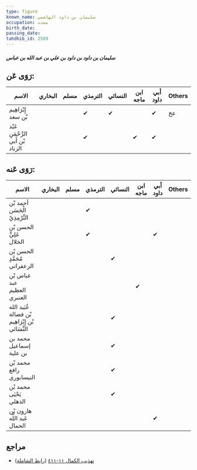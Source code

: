 ```yaml
---
type: figure
known_name: سليمان بن داود الهاشمي
occupation: محدث
birth_date:
passing_date:
tahdhib_id: 2509
---
```

##### سليمان بن داود بن داود بن علي بن عبد الله بن عباس

## رَوَى عَن:
| الاسم                             | البخاري | مسلم | الترمذي | النسائي | ابن ماجه | أبي داود | Others |
| --------------------------------- | ------- | ---- | ------- | ------- | -------- | -------- | ------ |
| إِبْرَاهِيم بْن سعد               |         |      | ✔       | ✔       |          | ✔        | عخ     |
| عَبْد الرَّحْمَنِ بْن أَبي الزناد |         |      | ✔       |         | ✔        | ✔        |        |
## رَوَى عَنه:
| الاسم                                            | البخاري | مسلم | الترمذي | النسائي | ابن ماجه | أبي داود | Others |
| ------------------------------------------------ | ------- | ---- | ------- | ------- | -------- | -------- | ------ |
| أحمد بْن الْحَسَن التِّرْمِذِيّ                  |         |      | ✔       |         |          |          |        |
| الحسن بْن عَلِيٍّ الخلال                         |         |      | ✔       |         |          | ✔        |        |
| الحسن بْن مُحَمَّدٍ الزعفراني                    |         |      |         | ✔       |          |          |        |
| عباس بْن عبد العظيم العنبري                      |         |      |         |         | ✔        |          |        |
| عُبَيد الله بْن فضالة بْن إِبْرَاهِيم النَّسَائي |         |      |         | ✔       |          |          |        |
| محمد بن إسماعيل بن علية                          |         |      |         | ✔       |          |          |        |
| محمد بْن رافع النيسابوري                         |         |      |         | ✔       |          |          |        |
| محمد بْن يَحْيَى الذهلي                          |         |      |         | ✔       |          |          |        |
| هارون بْن عَبد اللَّه الحمال                     |         |      |         |         |          | ✔        |        |
## مراجع
- [تهذيب الكمال ١١-٤١١](obsidian://open?vault=Tahdhib-al-Kamal&file=Figures/٢٥٠٩-سليمان%20بن%20داود%20بن%20داود%20بن%20علي%20بن%20عبد%20الله%20بن%20عباس) ([رابط الشاملة](https://shamela.ws/book/3722/5731))